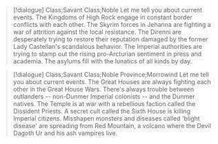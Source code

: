 >[!dialogue] Class;Savant Class;Noble
>Let me tell you about current events. The Kingdoms of High Rock engage in constant border conflicts with each other. The Skyrim forces in Jehanna are fighting a war of attrition against the local resistance. The Direnni are desperately trying to restore their reputation damaged by the former Lady Castellan's scandalous behavior. The Imperial authorities are trying to stamp out the rising pro-Arcturian sentiment in press and academia. The asylums fill with the lunatics of all kinds by day.

>[!dialogue] Class;Savant Class;Noble Province;Morrowind
>Let me tell you about current events. The Great Houses are always fighting each other in the Great House Wars. There's always trouble between outlanders -- non-Dunmer Imperial colonists -- and the Dunmer natives. The Temple is at war with a rebellious faction called the Dissident Priests. A secret cult called the Sixth House is killing Imperial citizens. Misshapen monsters and diseases called 'blight disease' are spreading from Red Mountain, a volcano where the Devil Dagoth Ur and his ash vampires live.